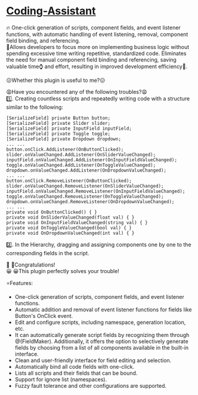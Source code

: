 # [Coding-Assistant](https://assetstore.unity.com/packages/slug/267341?aid=1011lrgAB)
🔥 One-click generation of scripts, component fields, and event listener functions, with automatic handling of event listening, removal, component field binding, and referencing.      
🤞Allows developers to focus more on implementing business logic without spending excessive time writing repetitive, standardized code. Eliminates the need for manual component field binding and referencing, saving valuable time⌚ and effort, resulting in improved development efficiency💨.

😖Whether this plugin is useful to me?😖

😩Have you encountered any of the following troubles?😩     
1️⃣. Creating countless scripts and repeatedly writing code with a structure similar to the following:     
~~~
[SerializeField] private Button button;        
[SerializeField] private Slider slider;        
[SerializeField] private InputField inputField;        
[SerializeField] private Toggle toggle;        
[SerializeField] private Dropdown dropdown;        
... ...     
button.onClick.AddListener(OnButtonClicked);       
slider.onValueChanged.AddListener(OnSliderValueChanged);
inputField.onValueChanged.AddListener(OnInputFieldValueChanged);
toggle.onValueChanged.AddListener(OnToggleValueChanged);
dropdown.onValueChanged.AddListener(OnDropdownValueChanged);
... ...
button.onClick.RemoveListener(OnButtonClicked);
slider.onValueChanged.RemoveListener(OnSliderValueChanged);
inputField.onValueChanged.RemoveListener(OnInputFieldValueChanged);
toggle.onValueChanged.RemoveListener(OnToggleValueChanged);
dropdown.onValueChanged.RemoveListener(OnDropdownValueChanged);
... ...
private void OnButtonClicked() { }
private void OnSliderValueChanged(float val) { }
private void OnInputFieldValueChanged(string val) { }
private void OnToggleValueChanged(bool val) { }
private void OnDropdownValueChanged(int val) { }
~~~
2️⃣. In the Hierarchy, dragging and assigning components one by one to the corresponding fields in the script.     

🎉 🎉Congratulations!       
😀 😀This plugin perfectly solves your trouble!     

⭐Features:     
* One-click generation of scripts, component fields, and event listener functions.        
* Automatic addition and removal of event listener functions for fields like Button's OnClick event.      
* Edit and configure scripts, including namespace, generation location, etc.      
* It can automatically generate script fields by recognizing them through @(FieldMaker). Additionally, it offers the option to selectively generate fields by choosing from a list of all components available in the built-in interface.     
* Clean and user-friendly interface for field editing and selection.      
* Automatically bind all code fields with one-click.      
* Lists all scripts and their fields that can be bound.       
* Support for ignore list (namespaces).       
* Fuzzy fault tolerance and other configurations are supported.       
